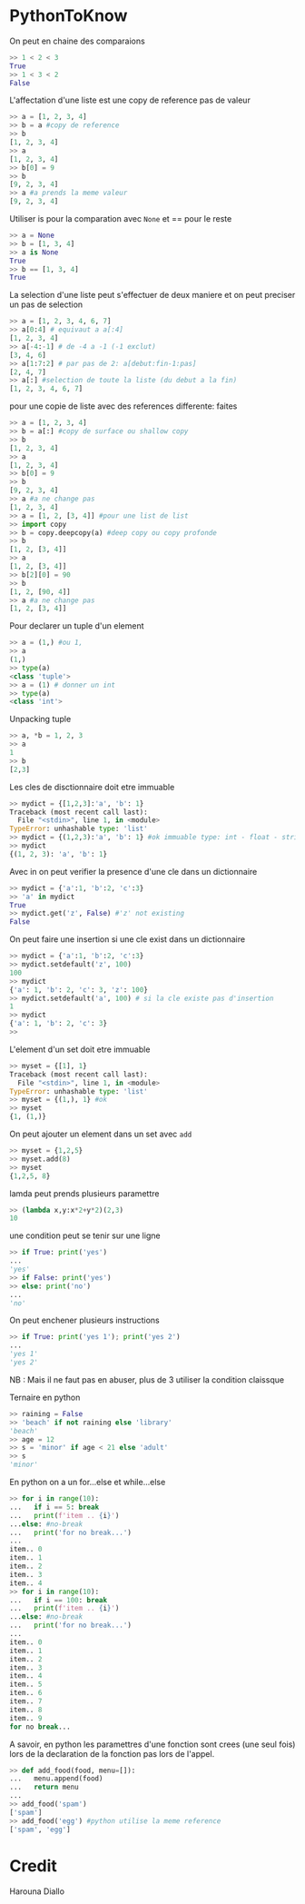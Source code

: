 # PythonToKnow
On peut en chaine des comparaions
```python
>> 1 < 2 < 3
True
>> 1 < 3 < 2
False
```
L'affectation d'une liste est une copy de reference pas de valeur
```python
>> a = [1, 2, 3, 4]
>> b = a #copy de reference
>> b
[1, 2, 3, 4]
>> a
[1, 2, 3, 4]
>> b[0] = 9
>> b
[9, 2, 3, 4]
>> a #a prends la meme valeur
[9, 2, 3, 4]
```

Utiliser is pour la comparation avec ```None``` et == pour le reste
```python
>> a = None
>> b = [1, 3, 4]
>> a is None
True
>> b == [1, 3, 4]
True
```

La selection d'une liste peut s'effectuer de deux maniere et on peut preciser un pas de selection
```python
>> a = [1, 2, 3, 4, 6, 7]
>> a[0:4] # equivaut a a[:4]
[1, 2, 3, 4]
>> a[-4:-1] # de -4 a -1 (-1 exclut)
[3, 4, 6]
>> a[1:7:2] # par pas de 2: a[debut:fin-1:pas]
[2, 4, 7]
>> a[:] #selection de toute la liste (du debut a la fin)
[1, 2, 3, 4, 6, 7]
```

pour une copie de liste avec des references differente: faites
```python
>> a = [1, 2, 3, 4]
>> b = a[:] #copy de surface ou shallow copy
>> b
[1, 2, 3, 4]
>> a
[1, 2, 3, 4]
>> b[0] = 9
>> b
[9, 2, 3, 4]
>> a #a ne change pas
[1, 2, 3, 4]
>> a = [1, 2, [3, 4]] #pour une list de list
>> import copy
>> b = copy.deepcopy(a) #deep copy ou copy profonde
>> b
[1, 2, [3, 4]]
>> a
[1, 2, [3, 4]]
>> b[2][0] = 90
>> b
[1, 2, [90, 4]]
>> a #a ne change pas
[1, 2, [3, 4]]
```
Pour declarer un tuple d'un element
```python
>> a = (1,) #ou 1,
>> a
(1,)
>> type(a)
<class 'tuple'>
>> a = (1) # donner un int
>> type(a)
<class 'int'>
```

Unpacking tuple
```python
>> a, *b = 1, 2, 3
>> a
1
>> b
[2,3]
```

Les cles de disctionnaire doit etre immuable
```python
>> mydict = {[1,2,3]:'a', 'b': 1}
Traceback (most recent call last):
  File "<stdin>", line 1, in <module>
TypeError: unhashable type: 'list'
>> mydict = {(1,2,3):'a', 'b': 1} #ok immuable type: int - float - string - tuple
>> mydict
{(1, 2, 3): 'a', 'b': 1}
```

Avec in on peut verifier la presence d'une cle dans un dictionnaire
```python
>> mydict = {'a':1, 'b':2, 'c':3}
>> 'a' in mydict
True
>> mydict.get('z', False) #'z' not existing
False
```

On peut faire une insertion si une cle exist dans un dictionnaire
```python
>> mydict = {'a':1, 'b':2, 'c':3}
>> mydict.setdefault('z', 100)
100
>> mydict
{'a': 1, 'b': 2, 'c': 3, 'z': 100}
>> mydict.setdefault('a', 100) # si la cle existe pas d'insertion
1
>> mydict
{'a': 1, 'b': 2, 'c': 3}
>>
```
L'element d'un set doit etre immuable
```python
>> myset = {[1], 1}
Traceback (most recent call last):
  File "<stdin>", line 1, in <module>
TypeError: unhashable type: 'list'
>> myset = {(1,), 1} #ok
>> myset
{1, (1,)}
```

On peut ajouter un element dans un set avec `add`
```python
>> myset = {1,2,5}
>> myset.add(8)
>> myset
{1,2,5, 8}
```

lamda peut prends plusieurs paramettre
```python
>> (lambda x,y:x*2+y*2)(2,3)
10
```

une condition peut se tenir sur une ligne
```python
>> if True: print('yes')
...
'yes'
>> if False: print('yes')
>> else: print('no')
...
'no'
```

On peut enchener plusieurs instructions
```python
>> if True: print('yes 1'); print('yes 2')
...
'yes 1'
'yes 2'
```
NB : Mais il ne faut pas en abuser, plus de 3 utiliser la condition claissque

Ternaire en python
```python
>> raining = False
>> 'beach' if not raining else 'library'
'beach'
>> age = 12
>> s = 'minor' if age < 21 else 'adult'
>> s
'minor'
```

En python on a un for...else et while...else
```python
>> for i in range(10):
...   if i == 5: break
...   print(f'item .. {i}')
...else: #no-break
...   print('for no break...')
...
item.. 0
item.. 1
item.. 2
item.. 3
item.. 4
>> for i in range(10):
...   if i == 100: break
...   print(f'item .. {i}')
...else: #no-break
...   print('for no break...')
...
item.. 0
item.. 1
item.. 2
item.. 3
item.. 4
item.. 5
item.. 6
item.. 7
item.. 8
item.. 9
for no break...
```

A savoir, en python les paramettres d'une fonction sont crees (une seul fois) lors de la declaration de la fonction pas lors de l'appel.
```python
>> def add_food(food, menu=[]):
...   menu.append(food)
...   return menu
...
>> add_food('spam')
['spam']
>> add_food('egg') #python utilise la meme reference
['spam', 'egg']
```


# Credit
Harouna Diallo


